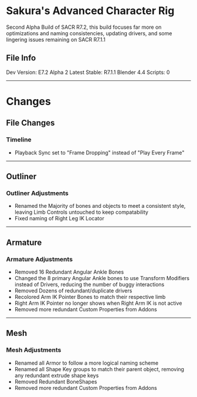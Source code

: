 # Sakura's Advanced Character Rig
Second Alpha Build of SACR R7.2, this build focuses far more on optimizations and naming consistencies, updating drivers, and some lingering issues remaining on SACR R7.1.1

## File Info

Dev Version: E7.2 Alpha 2
Latest Stable: R7.1.1
Blender 4.4
Scripts: 0

---

# Changes

## File Changes

### Timeline

- Playback Sync set to "Frame Dropping" instead of "Play Every Frame"

---

## Outliner

### Outliner Adjustments

- Renamed the Majority of bones and objects to meet a consistent style, leaving Limb Controls untouched to keep compatability
- Fixed naming of Right Leg IK Locator

---

## Armature 

### Armature Adjustments

- Removed 16 Redundant Angular Ankle Bones
- Changed the 8 primary Angular Ankle bones to use Transform Modifiers instead of Drivers, reducing the number of buggy interactions
- Removed Dozens of redundant/duplicate drivers
- Recolored Arm IK Pointer Bones to match their respective limb
- Right Arm IK Pointer no longer shows when Right Arm IK is not active
- Removed more redundant Custom Properties from Addons


---

## Mesh

### Mesh Adjustments

- Renamed all Armor to follow a more logical naming scheme
- Renamed all Shape Key groups to match their parent object, removing any redundant extrude shape keys
- Removed Redundant BoneShapes
- Removed more redundant Custom Properties from Addons

